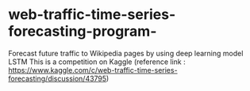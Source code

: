 # web-traffic-time-series-forecasting-program-
Forecast future traffic to Wikipedia pages by using deep learning model LSTM
This is a competition on Kaggle 
(reference link : https://www.kaggle.com/c/web-traffic-time-series-forecasting/discussion/43795)
